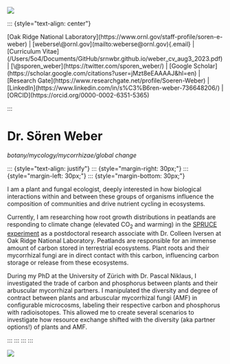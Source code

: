 ![](/Users/5o4/Documents/GitHub/srnwbr.github.io/logo.png)

::: {style="text-align: center"}

<p>[Oak Ridge National Laboratory](https://www.ornl.gov/staff-profile/soren-e-weber) | [weberse\@ornl.gov](mailto:weberse@ornl.gov){.email} | [Curriculum Vitae](/Users/5o4/Documents/GitHub/srnwbr.github.io/weber_cv_aug3_2023.pdf) | [\@sporen_weber](https://twitter.com/sporen_weber/) | [Google Scholar](https://scholar.google.com/citations?user=jMzt8eEAAAAJ&hl=en) | [Research Gate](https://www.researchgate.net/profile/Soeren-Weber) | [LinkedIn](https://www.linkedin.com/in/s%C3%B6ren-weber-736648206/) | [ORCID](https://orcid.org/0000-0002-6351-5365)
</p>

:::
# Dr. Sören Weber

*botany/mycology/mycorrhizae/global change*


::: {style="text-align: justify"}
::: {style="margin-right: 30px;"}
::: {style="margin-left: 30px;"}
::: {style="margin-bottom: 30px;"}

I am a plant and fungal ecologist, deeply interested in how biological interactions within and between these groups of organisms influence the composition of communities and drive nutrient cycling in ecosystems. 

Currently, I am researching how root growth distributions in peatlands are responding to climate change (elevated CO<sub>2</sub> and warming) in the [SPRUCE experiment](https://mnspruce.ornl.gov/) as a postdoctoral research associate with Dr. Colleen Iversen at Oak Ridge National Laboratory. Peatlands are responsible for an immense amount of carbon stored in terrestrial ecosystems. Plant roots and their mycorrhizal fungi are in direct contact with this carbon, influencing carbon storage or release from these ecosystems.

During my PhD at the University of Zürich with Dr. Pascal Niklaus, I investigated the trade of carbon and phosphorus between plants and their arbuscular mycorrhizal partners. I manipulated the diversity and degree of contract between plants and arbuscular mycorrhizal fungi (AMF) in configurable microcosms, labeling their respective carbon and phosphorus with radioisotopes.  This allowed me to create several scenarios to investigate how resource exchange shifted with the diversity (aka partner options!) of plants and AMF.


:::
:::
:::
:::


<img src="/Users/5o4/Documents/GitHub/srnwbr.github.io/headshot.jpg" class="callout"/> 

